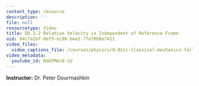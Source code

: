 ```yaml
---
content_type: resource
description: ''
file: null
resourcetype: Video
title: DD.2.2 Relative Velocity is Independent of Reference Frame
uid: 84c7a1bf-8ef3-ec96-bee1-77e70b8e7411
video_files:
  video_captions_file: /courses/physics/8-01sc-classical-mechanics-fall-2016/week-9-collision-theory/dd.2.2-relative-velocity-is-independent-of-reference-frame/dd.2.2-relative-velocity-is-independent-of-reference-frame/KmGPMec8-iU.vtt
video_metadata:
  youtube_id: KmGPMec8-iU
---
```


**Instructor:** Dr. Peter Dourmashkin